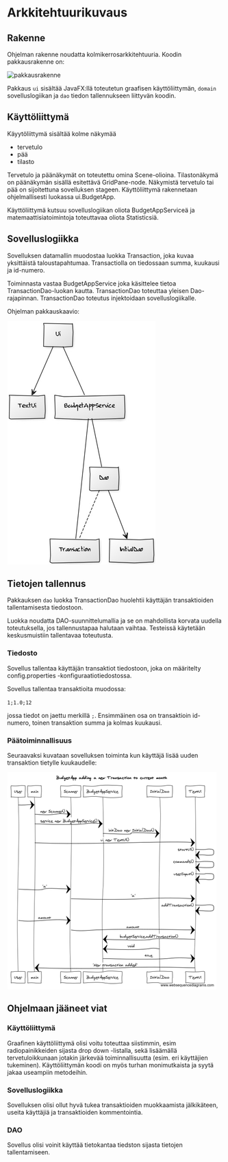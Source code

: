 # Arkkitehtuurikuvaus

## Rakenne

Ohjelman rakenne noudatta kolmikerrosarkkitehtuuria. Koodin pakkausrakenne on:

![pakkausrakenne]()

Pakkaus `ui` sisältää JavaFX:llä toteutetun graafisen käyttöliittymän, `domain` sovelluslogiikan ja `dao` tiedon tallennukseen liittyvän koodin.

## Käyttöliittymä

Käyytöliittymä sisältää kolme näkymää

* tervetulo
* pää
* tilasto

Tervetulo ja päänäkymät on toteutettu omina Scene-olioina. Tilastonäkymä on päänäkymän sisällä esitettävä GridPane-node. Näkymistä tervetulo tai pää on sijoitettuna sovelluksen stageen. Käyttöliittymä rakennetaan ohjelmallisesti luokassa ui.BudgetApp.

Käyttöliittymä kutsuu sovelluslogiikan oliota BudgetAppServiceä ja matemaattisiatoimintoja toteuttavaa oliota Statisticsiä.

## Sovelluslogiikka

Sovelluksen datamallin muodostaa luokka Transaction, joka kuvaa yksittäistä taloustapahtumaa. Transactiolla on tiedossaan summa, kuukausi ja id-numero.

Toiminnasta vastaa BudgetAppService joka käsittelee tietoa TransactionDao-luokan kautta. TransactionDao toteuttaa yleisen Dao-rajapinnan. TransactionDao toteutus injektoidaan sovelluslogiikalle.

Ohjelman pakkauskaavio:

![pakkauskaavio](https://github.com/nikool/otm-harjoitustyo/blob/master/dokumentointi/luokkakaavio.jpg)

## Tietojen tallennus

Pakkauksen `dao` luokka TransactionDao huolehtii käyttäjän transaktioiden tallentamisesta tiedostoon.

Luokka noudatta DAO-suunnittelumallia ja se on mahdollista korvata uudella toteutuksella, jos tallennustapaa halutaan vaihtaa. Testeissä käytetään keskusmuistiin tallentavaa toteutusta.

### Tiedosto

Sovellus tallentaa käyttäjän transaktiot tiedostoon, joka on määritelty config.properties -konfiguraatiotiedostossa.

Sovellus tallentaa transaktioita muodossa:

`1;1.0;12`

jossa tiedot on jaettu merkillä `;`. Ensimmäinen osa on transaktioin id-numero, toinen transaktion summa ja kolmas kuukausi.

### Päätoiminnallisuus

Seuraavaksi kuvataan sovelluksen toiminta kun käyttäjä lisää uuden transaktion tietylle kuukaudelle:

![sekvenssikaavio](https://github.com/nikool/otm-harjoitustyo/blob/master/dokumentointi/sekvenssikaavio.png)

## Ohjelmaan jääneet viat

### Käyttöliittymä

Graafinen käyttöliittymä olisi voitu toteuttaa siistimmin, esim radiopainikkeiden sijasta drop down -listalla, sekä lisäämällä tervetuloikkunaan jotakin järkevää toiminnallisuutta (esim. eri käyttäjien tukeminen). Käyttöliittymän koodi on myös turhan monimutkaista ja syytä jakaa useampiin metodeihin.

### Sovelluslogiikka

Sovelluksen olisi ollut hyvä tukea transaktioiden muokkaamista jälkikäteen, useita käyttäjiä ja transaktioiden kommentointia.

### DAO

Sovellus olisi voinit käyttää tietokantaa tiedston sijasta tietojen tallentamiseen.

